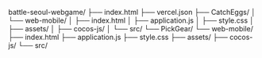 battle-seoul-webgame/
├── index.html
├── vercel.json
├── CatchEggs/
│   └── web-mobile/
│       ├── index.html
│       ├── application.js
│       ├── style.css
│       ├── assets/
│       ├── cocos-js/
│       └── src/
└── PickGear/
    └── web-mobile/
        ├── index.html
        ├── application.js
        ├── style.css
        ├── assets/
        ├── cocos-js/
        └── src/
